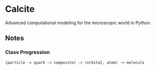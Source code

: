 # Calcite
Advanced computational modeling for the microscopic world in Python.

## Notes
### Class Progression
```
(particle -> quark -> composite) -> (orbital, atom) -> molecule
```